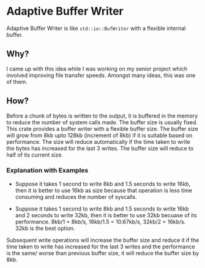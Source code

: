 # Adaptive Buffer Writer

Adaptive Buffer Writer is like `std::io::BufWriter` with a flexible internal buffer.

## Why?

I came up with this idea while I was working on my senior project which involved improving file transfer speeds. Amongst many ideas, this was one of them.

## How?

Before a chunk of bytes is written to the output, it is buffered in the memory to reduce the number of system calls made. The buffer size is usually fixed. This crate provides a buffer writer with a flexible buffer size. The buffer size will grow from 8kb upto 128kb (increment of 8kb) if it is suitable based on performance. The size will reduce automatically if the time taken to write the bytes has increased for the last 3 writes. The buffer size will reduce to half of its current size.

### Explanation with Examples

- Suppose it takes 1 second to write 8kb and 1.5 seconds to write 16kb, then it is better to use 16kb as size because that operation is less time consuming and reduces the number of syscalls.

- Suppose it takes 1 second to write 8kb and 1.5 seconds to write 16kb and 2 seconds to write 32kb, then it is better to use 32kb becuase of its performance. 8kb/1 = 8kb/s, 16kb/1.5 = 10.67kb/s, 32kb/2 = 16kb/s. 32kb is the best option.

Subsequent write operations will increase the buffer size and reduce it if the time taken to write has increased for the last 3 writes and the performance is the same/ worse than previous buffer size, it will reduce the buffer size by 8kb.
